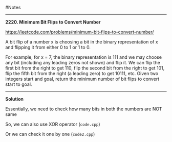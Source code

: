 #Notes

---

**2220. Minimum Bit Flips to Convert Number**

https://leetcode.com/problems/minimum-bit-flips-to-convert-number/

A bit flip of a number x is choosing a bit in the binary representation of x and flipping it from either 0 to 1 or 1 to 0.

For example, for x = 7, the binary representation is 111 and we may choose any bit (including any leading zeros not shown) and flip it. We can flip the first bit from the right to get 110, flip the second bit from the right to get 101, flip the fifth bit from the right (a leading zero) to get 10111, etc.
Given two integers start and goal, return the minimum number of bit flips to convert start to goal.

---

**Solution**

Essentially, we need to check how many bits in both the numbers are NOT same

So, we can also use XOR operator (`code.cpp`)

Or we can check it one by one (`code2.cpp`)
